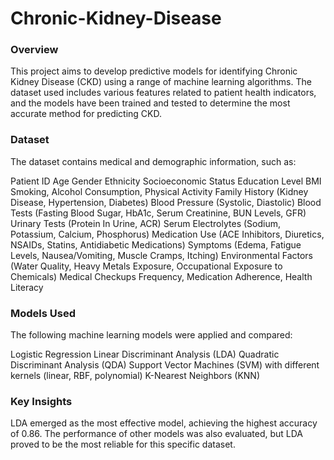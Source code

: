 # Chronic-Kidney-Disease
### Overview
This project aims to develop predictive models for identifying Chronic Kidney Disease (CKD) using a range of machine learning algorithms. The dataset used includes various features related to patient health indicators, and the models have been trained and tested to determine the most accurate method for predicting CKD.

### Dataset
The dataset contains medical and demographic information, such as:

Patient ID
Age
Gender
Ethnicity
Socioeconomic Status
Education Level
BMI
Smoking, Alcohol Consumption, Physical Activity
Family History (Kidney Disease, Hypertension, Diabetes)
Blood Pressure (Systolic, Diastolic)
Blood Tests (Fasting Blood Sugar, HbA1c, Serum Creatinine, BUN Levels, GFR)
Urinary Tests (Protein In Urine, ACR)
Serum Electrolytes (Sodium, Potassium, Calcium, Phosphorus)
Medication Use (ACE Inhibitors, Diuretics, NSAIDs, Statins, Antidiabetic Medications)
Symptoms (Edema, Fatigue Levels, Nausea/Vomiting, Muscle Cramps, Itching)
Environmental Factors (Water Quality, Heavy Metals Exposure, Occupational Exposure to Chemicals)
Medical Checkups Frequency, Medication Adherence, Health Literacy
### Models Used
The following machine learning models were applied and compared:

Logistic Regression
Linear Discriminant Analysis (LDA)
Quadratic Discriminant Analysis (QDA)
Support Vector Machines (SVM) with different kernels (linear, RBF, polynomial)
K-Nearest Neighbors (KNN)
### Key Insights
LDA emerged as the most effective model, achieving the highest accuracy of 0.86.
The performance of other models was also evaluated, but LDA proved to be the most reliable for this specific dataset.
